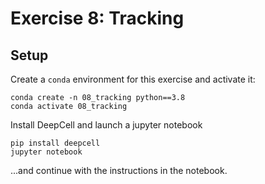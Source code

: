 # Exercise 8: Tracking

## Setup

Create a `conda` environment for this exercise and activate it:

```
conda create -n 08_tracking python==3.8
conda activate 08_tracking
```

Install DeepCell and launch a jupyter notebook

```
pip install deepcell
jupyter notebook
```

...and continue with the instructions in the notebook.
